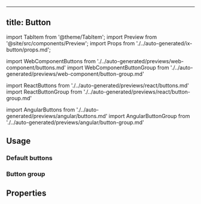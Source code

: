 <!--
SPDX-FileCopyrightText: 2022 Siemens AG

SPDX-License-Identifier: MIT
-->

---
title: Button
---

import TabItem from '@theme/TabItem';
import Preview from '@site/src/components/Preview';
import Props from './../auto-generated/ix-button/props.md';

import WebComponentButtons from './../auto-generated/previews/web-component/buttons.md'
import WebComponentButtonGroup from './../auto-generated/previews/web-component/button-group.md'

import ReactButtons from './../auto-generated/previews/react/buttons.md'
import ReactButtonGroup from './../auto-generated/previews/react/button-group.md'

import AngularButtons from './../auto-generated/previews/angular/buttons.md'
import AngularButtonGroup from './../auto-generated/previews/angular/button-group.md'

## Usage

### Default buttons

<Preview name="buttons">
  <TabItem value="angular" key="angular">
    <AngularButtons />
  </TabItem>
  <TabItem value="react" key="react">
    <ReactButtons />
  </TabItem>
  <TabItem value="javascript" key="javascript">
    <WebComponentButtons />
  </TabItem>
</Preview>

### Button group

<Preview name="button-group">
  <TabItem value="angular" key="angular">
<AngularButtonGroup />
  </TabItem>
  <TabItem value="react" key="react">
<ReactButtonGroup />
  </TabItem>
  <TabItem value="javascript" key="javascript">
<WebComponentButtonGroup />
  </TabItem>
</Preview>

## Properties

<Props />
